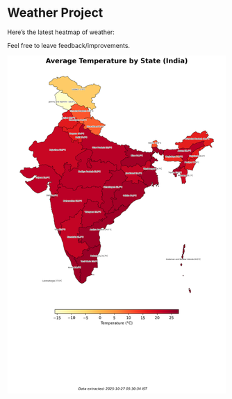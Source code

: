 # Weather Project

Here’s the latest heatmap of weather:

Feel free to leave feedback/improvements.

![India Heatmap](docs/assets/india_heatmap.png?v=FEB624)
